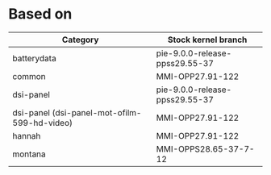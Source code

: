 # Based on
| Category | Stock kernel branch |
| -------- | ------------------- |
| batterydata | pie-9.0.0-release-ppss29.55-37 |
| common | MMI-OPP27.91-122 |
| dsi-panel | pie-9.0.0-release-ppss29.55-37 |
| dsi-panel (dsi-panel-mot-ofilm-599-hd-video) | MMI-OPP27.91-122 |
| hannah | MMI-OPP27.91-122 |
| montana | MMI-OPPS28.65-37-7-12 |
